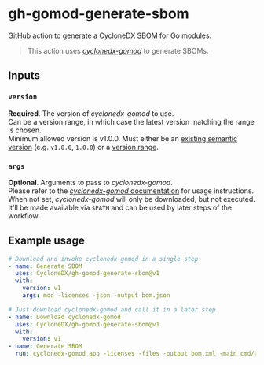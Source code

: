 # gh-gomod-generate-sbom

GitHub action to generate a CycloneDX SBOM for Go modules.

> This action uses [*cyclonedx-gomod*](https://github.com/CycloneDX/cyclonedx-gomod) to generate SBOMs. 

## Inputs

### `version`

**Required**. The version of *cyclonedx-gomod* to use.  
Can be a version range, in which case the latest version matching the range is chosen.  
Minimum allowed version is v1.0.0. Must either be an [existing semantic version](https://github.com/CycloneDX/cyclonedx-gomod/releases) 
(e.g. `v1.0.0`, `1.0.0`) or a [version range](https://github.com/npm/node-semver#ranges).

### `args`

**Optional**. Arguments to pass to *cyclonedx-gomod*.  
Please refer to the [*cyclonedx-gomod* documentation](https://github.com/CycloneDX/cyclonedx-gomod#usage) for usage instructions.  
When not set, *cyclonedx-gomod* will only be downloaded, but not executed.  
It'll be made available via `$PATH` and can be used by later steps of the workflow.

## Example usage

```yaml
# Download and invoke cyclonedx-gomod in a single step
- name: Generate SBOM
  uses: CycloneDX/gh-gomod-generate-sbom@v1
  with:
    version: v1
    args: mod -licenses -json -output bom.json

# Just download cyclonedx-gomod and call it in a later step
- name: Download cyclonedx-gomod
  uses: CycloneDX/gh-gomod-generate-sbom@v1
  with:
    version: v1
- name: Generate SBOM
  run: cyclonedx-gomod app -licenses -files -output bom.xml -main cmd/acme-app
```
